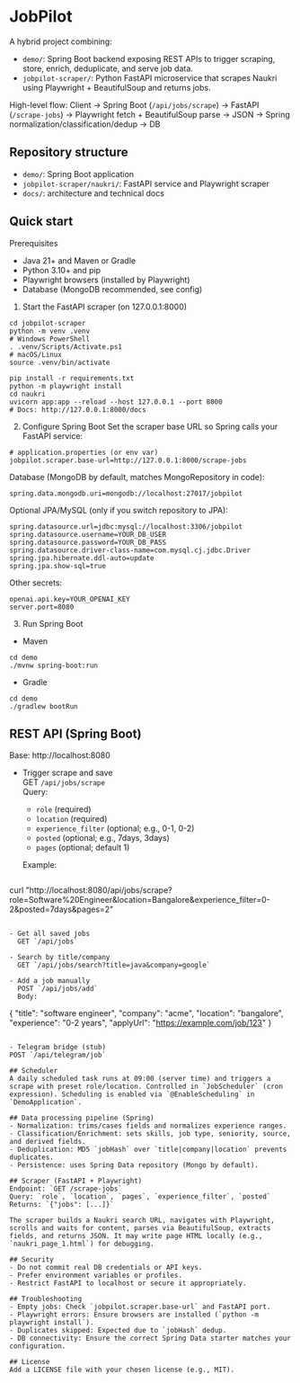 # JobPilot

A hybrid project combining:
- `demo/`: Spring Boot backend exposing REST APIs to trigger scraping, store, enrich, deduplicate, and serve job data.
- `jobpilot-scraper/`: Python FastAPI microservice that scrapes Naukri using Playwright + BeautifulSoup and returns jobs.

High-level flow:
Client → Spring Boot (`/api/jobs/scrape`) → FastAPI (`/scrape-jobs`) → Playwright fetch + BeautifulSoup parse → JSON → Spring normalization/classification/dedup → DB

## Repository structure
- `demo/`: Spring Boot application
- `jobpilot-scraper/naukri/`: FastAPI service and Playwright scraper
- `docs/`: architecture and technical docs

## Quick start

Prerequisites
- Java 21+ and Maven or Gradle
- Python 3.10+ and pip
- Playwright browsers (installed by Playwright)
- Database (MongoDB recommended, see config)

1) Start the FastAPI scraper (on 127.0.0.1:8000)
```
cd jobpilot-scraper
python -m venv .venv
# Windows PowerShell
. .venv/Scripts/Activate.ps1
# macOS/Linux
source .venv/bin/activate

pip install -r requirements.txt
python -m playwright install
cd naukri
uvicorn app:app --reload --host 127.0.0.1 --port 8000
# Docs: http://127.0.0.1:8000/docs
```

2) Configure Spring Boot
Set the scraper base URL so Spring calls your FastAPI service:
```
# application.properties (or env var)
jobpilot.scraper.base-url=http://127.0.0.1:8000/scrape-jobs
```

Database (MongoDB by default, matches MongoRepository in code):
```
spring.data.mongodb.uri=mongodb://localhost:27017/jobpilot
```

Optional JPA/MySQL (only if you switch repository to JPA):
```
spring.datasource.url=jdbc:mysql://localhost:3306/jobpilot
spring.datasource.username=YOUR_DB_USER
spring.datasource.password=YOUR_DB_PASS
spring.datasource.driver-class-name=com.mysql.cj.jdbc.Driver
spring.jpa.hibernate.ddl-auto=update
spring.jpa.show-sql=true
```

Other secrets:
```
openai.api.key=YOUR_OPENAI_KEY
server.port=8080
```

3) Run Spring Boot
- Maven
```
cd demo
./mvnw spring-boot:run
```
- Gradle
```
cd demo
./gradlew bootRun
```

## REST API (Spring Boot)

Base: http://localhost:8080

- Trigger scrape and save  
  GET `/api/jobs/scrape`  
  Query:
  - `role` (required)
  - `location` (required)
  - `experience_filter` (optional; e.g., 0-1, 0-2)
  - `posted` (optional; e.g., 7days, 3days)
  - `pages` (optional; default 1)

  Example:
  ```
curl "http://localhost:8080/api/jobs/scrape?role=Software%20Engineer&location=Bangalore&experience_filter=0-2&posted=7days&pages=2"
```

- Get all saved jobs  
  GET `/api/jobs`

- Search by title/company  
  GET `/api/jobs/search?title=java&company=google`

- Add a job manually  
  POST `/api/jobs/add`  
  Body:
  ```
  {
    "title": "software engineer",
    "company": "acme",
    "location": "bangalore",
    "experience": "0-2 years",
    "applyUrl": "https://example.com/job/123"
  }
  ```

- Telegram bridge (stub)  
  POST `/api/telegram/job`

## Scheduler
A daily scheduled task runs at 09:00 (server time) and triggers a scrape with preset role/location. Controlled in `JobScheduler` (cron expression). Scheduling is enabled via `@EnableScheduling` in `DemoApplication`.

## Data processing pipeline (Spring)
- Normalization: trims/cases fields and normalizes experience ranges.
- Classification/Enrichment: sets skills, job type, seniority, source, and derived fields.
- Deduplication: MD5 `jobHash` over `title|company|location` prevents duplicates.
- Persistence: uses Spring Data repository (Mongo by default).

## Scraper (FastAPI + Playwright)
Endpoint: `GET /scrape-jobs`  
Query: `role`, `location`, `pages`, `experience_filter`, `posted`  
Returns: `{"jobs": [...]}`

The scraper builds a Naukri search URL, navigates with Playwright, scrolls and waits for content, parses via BeautifulSoup, extracts fields, and returns JSON. It may write page HTML locally (e.g., `naukri_page_1.html`) for debugging.

## Security
- Do not commit real DB credentials or API keys.
- Prefer environment variables or profiles.
- Restrict FastAPI to localhost or secure it appropriately.

## Troubleshooting
- Empty jobs: Check `jobpilot.scraper.base-url` and FastAPI port.
- Playwright errors: Ensure browsers are installed (`python -m playwright install`).
- Duplicates skipped: Expected due to `jobHash` dedup.
- DB connectivity: Ensure the correct Spring Data starter matches your configuration.

## License
Add a LICENSE file with your chosen license (e.g., MIT).
